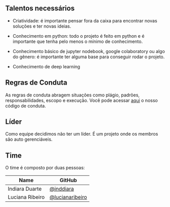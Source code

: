 ## Talentos necessários

- Criatividade: é importante pensar fora da caixa para encontrar novas soluções e ter novas ideias.

- Conhecimento em python: todo o projeto é feito em python e é importante que tenha pelo menos o mínimo de conhecimento.

- Conhecimento básico de jupyter nodebook, google colaboratory ou algo do gênero: é importante ter alguma base para conseguir rodar o projeto.

- Conhecimento de deep learning


## Regras de Conduta

As regras de conduta abragem situações como plágio, padrões, responsabilidades, escopo e execução. Você pode acessar [aqui](https://github.com/lucianaribeiro/filmood/blob/master/CODE_OF_CONDUCT.md) o nosso código de conduta. 


## Líder 

Como equipe decidimos não ter um líder. É um projeto onde os membros são auto gerenciáveis. 


## Time

O time é composto por duas pessoas:


| Name | GitHub |
| --------- | -------- |
| Indiara Duarte | [@inddiara](https://github.com/inddiara) |
| Luciana Ribeiro | [@lucianaribeiro](https://github.com/lucianaribeiro) |
